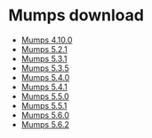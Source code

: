 Mumps download
==============

- [Mumps 4.10.0](MUMPS_4.10.0.tar.gz)
- [Mumps 5.2.1](MUMPS_5.2.1.tar.gz)
- [Mumps 5.3.1](MUMPS_5.3.1.tar.gz)
- [Mumps 5.3.5](MUMPS_5.3.5.tar.gz)
- [Mumps 5.4.0](MUMPS_5.4.0.tar.gz)
- [Mumps 5.4.1](MUMPS_5.4.1.tar.gz)
- [Mumps 5.5.0](MUMPS_5.5.0.tar.gz)
- [Mumps 5.5.1](MUMPS_5.5.1.tar.gz)
- [Mumps 5.6.0](MUMPS_5.6.0.tar.gz)
- [Mumps 5.6.2](MUMPS_5.6.2.tar.gz)

